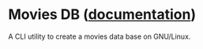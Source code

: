 
# Movies DB ([documentation](https://pythoncliapplications.gitlab.io/CLIApplicationsManager/includes/MoviesDB/index.html))

A CLI utility to create a movies data base on GNU/Linux.
